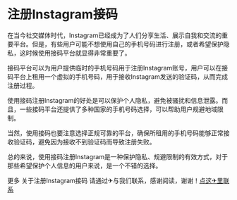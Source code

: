 # 注册Instagram接码

在当今社交媒体时代，Instagram已经成为了人们分享生活、展示自我和交流的重要平台。但是，有些用户可能不想使用自己的手机号码进行注册，或者希望保护隐私，这时候使用接码平台就显得非常重要了。

接码平台可以为用户提供临时的手机号码用于注册Instagram账号，用户可以在接码平台上租用一个虚拟的手机号码，用于接收Instagram发送的验证码，从而完成注册过程。

使用接码注册Instagram的好处是可以保护个人隐私，避免被骚扰和信息泄露。而且，一些接码平台还提供了多种国家的手机号码选择，可以帮助用户规避地域限制。

当然，使用接码也要注意选择正规可靠的平台，确保所租用的手机号码能够正常接收验证码，避免因为接收不到验证码而导致注册失败。

总的来说，使用接码注册Instagram是一种保护隐私、规避限制的有效方式，对于那些希望保护个人信息的用户来说，是一个不错的选择。

更多 关于注册Instagram接码 请通过✈与我们联系，感谢阅读，谢谢！[点这✈里联系](https://sms.k02.cc)